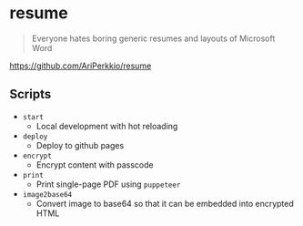 # resume

> Everyone hates boring generic resumes and layouts of Microsoft Word

https://github.com/AriPerkkio/resume

## Scripts

- `start`
  - Local development with hot reloading
- `deploy`
  - Deploy to github pages
- `encrypt`
  - Encrypt content with passcode
- `print`
  - Print single-page PDF using `puppeteer`
- `image2base64`
  - Convert image to base64 so that it can be embedded into encrypted HTML
